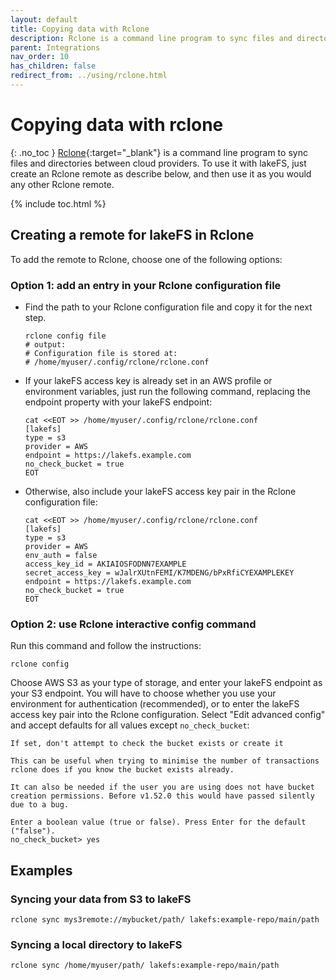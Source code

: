 ```yaml
---
layout: default
title: Copying data with Rclone
description: Rclone is a command line program to sync files and directories between cloud providers. Start copying data using rclone.
parent: Integrations
nav_order: 10
has_children: false
redirect_from: ../using/rclone.html
---
```

# Copying data with rclone
{: .no_toc }
[Rclone](https://rclone.org/){:target="_blank"} is a command line program to sync files and directories between cloud providers.
To use it with lakeFS, just create an Rclone remote as describe below, and then use it as you would any other Rclone remote.

{% include toc.html %}
## Creating a remote for lakeFS in Rclone

To add the remote to Rclone, choose one of the following options:
### Option 1: add an entry in your Rclone configuration file
*   Find the path to your Rclone configuration file and copy it for the next step.

    ```shell
    rclone config file
    # output:
    # Configuration file is stored at:
    # /home/myuser/.config/rclone/rclone.conf
    ```

*   If your lakeFS access key is already set in an AWS profile or environment variables, just run the following command, replacing the endpoint property with your lakeFS endpoint:

    ```shell
    cat <<EOT >> /home/myuser/.config/rclone/rclone.conf
    [lakefs]
    type = s3
    provider = AWS
    endpoint = https://lakefs.example.com
	no_check_bucket = true
    EOT
    ```

*   Otherwise, also include your lakeFS access key pair in the Rclone configuration file:

    ```shell
    cat <<EOT >> /home/myuser/.config/rclone/rclone.conf
    [lakefs]
    type = s3
    provider = AWS
    env_auth = false
    access_key_id = AKIAIOSFODNN7EXAMPLE
    secret_access_key = wJalrXUtnFEMI/K7MDENG/bPxRfiCYEXAMPLEKEY
    endpoint = https://lakefs.example.com
	no_check_bucket = true
    EOT
    ```
	
### Option 2: use Rclone interactive config command

Run this command and follow the instructions:
```shell
rclone config
```
Choose AWS S3 as your type of storage, and enter your lakeFS endpoint as your S3 endpoint.
You will have to choose whether you use your environment for authentication (recommended),
or to enter the lakeFS access key pair into the Rclone configuration.  Select "Edit advanced
config" and accept defaults for all values except `no_check_bucket`:
```
If set, don't attempt to check the bucket exists or create it

This can be useful when trying to minimise the number of transactions
rclone does if you know the bucket exists already.

It can also be needed if the user you are using does not have bucket
creation permissions. Before v1.52.0 this would have passed silently
due to a bug.

Enter a boolean value (true or false). Press Enter for the default ("false").
no_check_bucket> yes
```

## Examples

### Syncing your data from S3 to lakeFS

```shell
rclone sync mys3remote://mybucket/path/ lakefs:example-repo/main/path
```

### Syncing a local directory to lakeFS

```shell
rclone sync /home/myuser/path/ lakefs:example-repo/main/path
```

